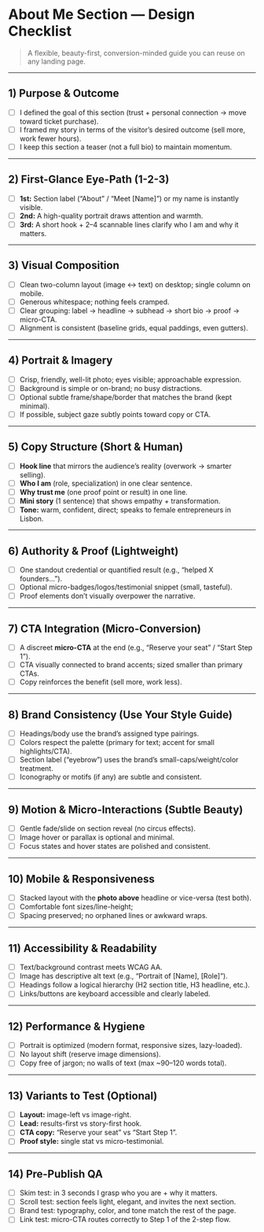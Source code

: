 # About Me Section — Design Checklist

> A flexible, beauty-first, conversion-minded guide you can reuse on any landing page.

---

## 1) Purpose & Outcome
- [ ] I defined the goal of this section (trust + personal connection → move toward ticket purchase).
- [ ] I framed my story in terms of the visitor’s desired outcome (sell more, work fewer hours).
- [ ] I keep this section a teaser (not a full bio) to maintain momentum.

---

## 2) First-Glance Eye-Path (1-2-3)
- [ ] **1st:** Section label (“About” / “Meet [Name]”) or my name is instantly visible.
- [ ] **2nd:** A high-quality portrait draws attention and warmth.
- [ ] **3rd:** A short hook + 2–4 scannable lines clarify who I am and why it matters.

---

## 3) Visual Composition
- [ ] Clean two-column layout (image ↔ text) on desktop; single column on mobile.
- [ ] Generous whitespace; nothing feels cramped.
- [ ] Clear grouping: label → headline → subhead → short bio → proof → micro-CTA.
- [ ] Alignment is consistent (baseline grids, equal paddings, even gutters).

---

## 4) Portrait & Imagery
- [ ] Crisp, friendly, well-lit photo; eyes visible; approachable expression.
- [ ] Background is simple or on-brand; no busy distractions.
- [ ] Optional subtle frame/shape/border that matches the brand (kept minimal).
- [ ] If possible, subject gaze subtly points toward copy or CTA.

---

## 5) Copy Structure (Short & Human)
- [ ] **Hook line** that mirrors the audience’s reality (overwork → smarter selling).
- [ ] **Who I am** (role, specialization) in one clear sentence.
- [ ] **Why trust me** (one proof point or result) in one line.
- [ ] **Mini story** (1 sentence) that shows empathy + transformation.
- [ ] **Tone:** warm, confident, direct; speaks to female entrepreneurs in Lisbon.

---

## 6) Authority & Proof (Lightweight)
- [ ] One standout credential or quantified result (e.g., “helped X founders…”).
- [ ] Optional micro-badges/logos/testimonial snippet (small, tasteful).
- [ ] Proof elements don’t visually overpower the narrative.

---

## 7) CTA Integration (Micro-Conversion)
- [ ] A discreet **micro-CTA** at the end (e.g., “Reserve your seat” / “Start Step 1”).
- [ ] CTA visually connected to brand accents; sized smaller than primary CTAs.
- [ ] Copy reinforces the benefit (sell more, work less).

---

## 8) Brand Consistency (Use Your Style Guide)
- [ ] Headings/body use the brand’s assigned type pairings.
- [ ] Colors respect the palette (primary for text; accent for small highlights/CTA).
- [ ] Section label (“eyebrow”) uses the brand’s small-caps/weight/color treatment.
- [ ] Iconography or motifs (if any) are subtle and consistent.

---

## 9) Motion & Micro-Interactions (Subtle Beauty)
- [ ] Gentle fade/slide on section reveal (no circus effects).
- [ ] Image hover or parallax is optional and minimal.
- [ ] Focus states and hover states are polished and consistent.

---

## 10) Mobile & Responsiveness
- [ ] Stacked layout with the **photo above** headline or vice-versa (test both).
- [ ] Comfortable font sizes/line-height;
- [ ] Spacing preserved; no orphaned lines or awkward wraps.

---

## 11) Accessibility & Readability
- [ ] Text/background contrast meets WCAG AA.
- [ ] Image has descriptive alt text (e.g., “Portrait of [Name], [Role]”).
- [ ] Headings follow a logical hierarchy (H2 section title, H3 headline, etc.).
- [ ] Links/buttons are keyboard accessible and clearly labeled.

---

## 12) Performance & Hygiene
- [ ] Portrait is optimized (modern format, responsive sizes, lazy-loaded).
- [ ] No layout shift (reserve image dimensions).
- [ ] Copy free of jargon; no walls of text (max ~90–120 words total).

---

## 13) Variants to Test (Optional)
- [ ] **Layout:** image-left vs image-right.
- [ ] **Lead:** results-first vs story-first hook.
- [ ] **CTA copy:** “Reserve your seat” vs “Start Step 1”.
- [ ] **Proof style:** single stat vs micro-testimonial.

---

## 14) Pre-Publish QA
- [ ] Skim test: in 3 seconds I grasp who you are + why it matters.
- [ ] Scroll test: section feels light, elegant, and invites the next section.
- [ ] Brand test: typography, color, and tone match the rest of the page.
- [ ] Link test: micro-CTA routes correctly to Step 1 of the 2-step flow.
